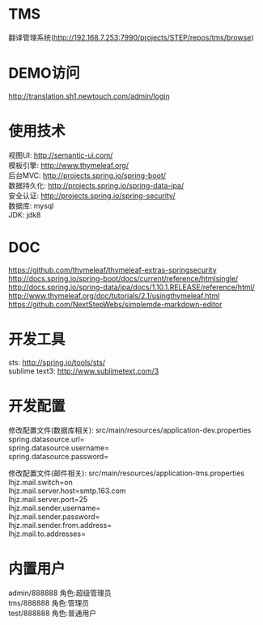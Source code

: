 # TMS
翻译管理系统(http://192.168.7.253:7990/projects/STEP/repos/tms/browse)

# DEMO访问
http://translation.sh1.newtouch.com/admin/login

# 使用技术
视图UI: http://semantic-ui.com/  
模板引擎: http://www.thymeleaf.org/  
后台MVC: http://projects.spring.io/spring-boot/  
数据持久化: http://projects.spring.io/spring-data-jpa/  
安全认证: http://projects.spring.io/spring-security/  
数据库: mysql  
JDK: jdk8  

# DOC
https://github.com/thymeleaf/thymeleaf-extras-springsecurity  
http://docs.spring.io/spring-boot/docs/current/reference/htmlsingle/  
http://docs.spring.io/spring-data/jpa/docs/1.10.1.RELEASE/reference/html/  
http://www.thymeleaf.org/doc/tutorials/2.1/usingthymeleaf.html  
https://github.com/NextStepWebs/simplemde-markdown-editor  

# 开发工具
sts: http://spring.io/tools/sts/  
sublime text3: http://www.sublimetext.com/3  

# 开发配置
修改配置文件(数据库相关): src/main/resources/application-dev.properties  
spring.datasource.url=  
spring.datasource.username=  
spring.datasource.password=  

修改配置文件(邮件相关): src/main/resources/application-tms.properties  
lhjz.mail.switch=on  
lhjz.mail.server.host=smtp.163.com  
lhjz.mail.server.port=25  
lhjz.mail.sender.username=  
lhjz.mail.sender.password=  
lhjz.mail.sender.from.address=  
lhjz.mail.to.addresses=  

# 内置用户
admin/888888 角色:超级管理员  
tms/888888 角色:管理员  
test/888888 角色:普通用户  

 
